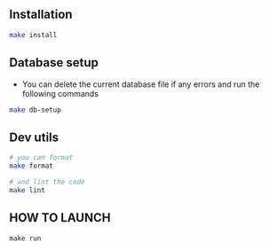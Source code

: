 ## Installation

```bash
make install
```

## Database setup 
- You can delete the current database file if any errors and run the following commands
```bash
make db-setup
```

## Dev utils

```bash
# you can format
make format

# and lint the code
make lint
```

## HOW TO LAUNCH
```cmd
make run
```
